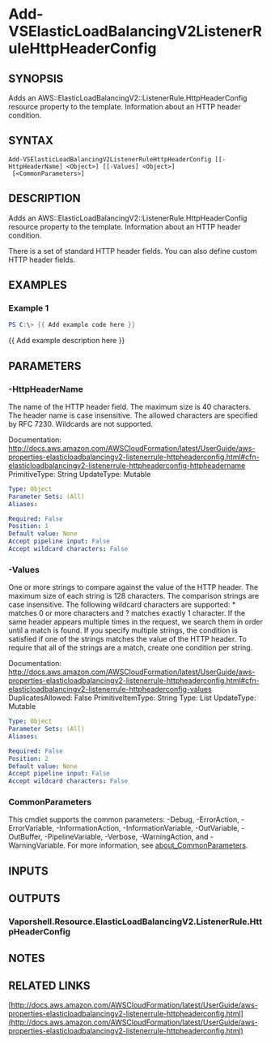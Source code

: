 # Add-VSElasticLoadBalancingV2ListenerRuleHttpHeaderConfig

## SYNOPSIS
Adds an AWS::ElasticLoadBalancingV2::ListenerRule.HttpHeaderConfig resource property to the template.
Information about an HTTP header condition.

## SYNTAX

```
Add-VSElasticLoadBalancingV2ListenerRuleHttpHeaderConfig [[-HttpHeaderName] <Object>] [[-Values] <Object>]
 [<CommonParameters>]
```

## DESCRIPTION
Adds an AWS::ElasticLoadBalancingV2::ListenerRule.HttpHeaderConfig resource property to the template.
Information about an HTTP header condition.

There is a set of standard HTTP header fields.
You can also define custom HTTP header fields.

## EXAMPLES

### Example 1
```powershell
PS C:\> {{ Add example code here }}
```

{{ Add example description here }}

## PARAMETERS

### -HttpHeaderName
The name of the HTTP header field.
The maximum size is 40 characters.
The header name is case insensitive.
The allowed characters are specified by RFC 7230.
Wildcards are not supported.

Documentation: http://docs.aws.amazon.com/AWSCloudFormation/latest/UserGuide/aws-properties-elasticloadbalancingv2-listenerrule-httpheaderconfig.html#cfn-elasticloadbalancingv2-listenerrule-httpheaderconfig-httpheadername
PrimitiveType: String
UpdateType: Mutable

```yaml
Type: Object
Parameter Sets: (All)
Aliases:

Required: False
Position: 1
Default value: None
Accept pipeline input: False
Accept wildcard characters: False
```

### -Values
One or more strings to compare against the value of the HTTP header.
The maximum size of each string is 128 characters.
The comparison strings are case insensitive.
The following wildcard characters are supported: * matches 0 or more characters and ?
matches exactly 1 character.
If the same header appears multiple times in the request, we search them in order until a match is found.
If you specify multiple strings, the condition is satisfied if one of the strings matches the value of the HTTP header.
To require that all of the strings are a match, create one condition per string.

Documentation: http://docs.aws.amazon.com/AWSCloudFormation/latest/UserGuide/aws-properties-elasticloadbalancingv2-listenerrule-httpheaderconfig.html#cfn-elasticloadbalancingv2-listenerrule-httpheaderconfig-values
DuplicatesAllowed: False
PrimitiveItemType: String
Type: List
UpdateType: Mutable

```yaml
Type: Object
Parameter Sets: (All)
Aliases:

Required: False
Position: 2
Default value: None
Accept pipeline input: False
Accept wildcard characters: False
```

### CommonParameters
This cmdlet supports the common parameters: -Debug, -ErrorAction, -ErrorVariable, -InformationAction, -InformationVariable, -OutVariable, -OutBuffer, -PipelineVariable, -Verbose, -WarningAction, and -WarningVariable. For more information, see [about_CommonParameters](http://go.microsoft.com/fwlink/?LinkID=113216).

## INPUTS

## OUTPUTS

### Vaporshell.Resource.ElasticLoadBalancingV2.ListenerRule.HttpHeaderConfig
## NOTES

## RELATED LINKS

[http://docs.aws.amazon.com/AWSCloudFormation/latest/UserGuide/aws-properties-elasticloadbalancingv2-listenerrule-httpheaderconfig.html](http://docs.aws.amazon.com/AWSCloudFormation/latest/UserGuide/aws-properties-elasticloadbalancingv2-listenerrule-httpheaderconfig.html)

